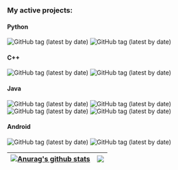 ### My active projects:

#### Python
![GitHub tag (latest by date)](https://img.shields.io/github/v/tag/APN-Pucky/smpl?label=smpl)
![GitHub tag (latest by date)](https://img.shields.io/github/v/tag/APN-Pucky/HEPi?label=HEPi)

#### C++
![GitHub tag (latest by date)](https://img.shields.io/github/v/tag/APN-Pucky/tyrant_optimize?label=tyrant_optimize)
![GitHub tag (latest by date)](https://img.shields.io/github/v/tag/APN-Pucky/guess_factor?label=guess_factor)

#### Java
![GitHub tag (latest by date)](https://img.shields.io/github/v/tag/APN-Pucky/TeXCalc?label=TeXCalc)
![GitHub tag (latest by date)](https://img.shields.io/github/v/tag/APN-Pucky/GitJarUpdate?label=%20GitJarUpdate)
![GitHub tag (latest by date)](https://img.shields.io/github/v/tag/APN-Pucky/TUM?label=TUM)
![GitHub tag (latest by date)](https://img.shields.io/github/v/tag/APN-Pucky/APN-Pucky-Line-Chat-Bot?label=APN-Pucky-Line-Chat-Bot%20)

#### Android
![GitHub tag (latest by date)](https://img.shields.io/github/v/tag/APN-Pucky/NXT-Android-Control?label=%20NXT-Android-Control)
![GitHub tag (latest by date)](https://img.shields.io/github/v/tag/APN-Pucky/mTUO?label=mTUO)



| <a href="https://github.com/anuraghazra/github-readme-stats"><img align="center" src="https://github-readme-stats.vercel.app/api?username=APN-Pucky&show_icons=true&include_all_commits=true&theme=buefy&hide_border=true" alt="Anurag's github stats" /></a> | <a href="https://github.com/anuraghazra/github-readme-stats"><img align="center" src="https://github-readme-stats.vercel.app/api/top-langs/?username=APN-Pucky&layout=compact&theme=buefy&hide_border=true" /></a> |
| ------------- | ------------- |
